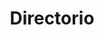 ---
layout: page
title: Directorio
#background_style: bg-info
#background_image: url('/assets/img/backgrounds/image-from-rawpixel-id-1199650-jpeg.jpg')
# Add a link to the the top menu
background_image_: /assets/img/backgrounds/image-from-rawpixel-id-1199650-jpeg.jpg

menus:
  header:
    title: Links
    weight: 2

user: Dr. Víctor Hugo Anaya Muñoz 
image: assets/img/members/person3.jpg
summary: Es Biólogo por la Facultad de Ciencias de la UNAM, Maestro en Ciencias (Biología Experimental) por la UNAM  y Doctor en Biología  (Biología Teórica) por la Universidad Humboldt de Berlín, Alemania.

id_: Anaya1



sections:
- type: member-inf.html
  section_id: memberAnaya
  user: Dr. Víctor Hugo Anaya Muñoz 
  image: /assets/img/members/person3.jpg
  summary: >+ 
    Es Biólogo por la Facultad de Ciencias de la UNAM, Maestro en Ciencias (Biología Experimental) por la UNAM  y Doctor en Biología  (Biología Teórica) por la Universidad Humboldt de Berlín, Alemania.
    <br>
    Realizó una estancia posdoctoral en el Instituto de Investigaciones Biomédicas de la UNAM. Donde trabajó en el mejoramiento de los métodos de diagnóstico serológico de teniasis/cisticercosis, PRRS e Influenza porcina utilizando péptidos quiméricos.
    <br>
    Es miembro del SNI con nivel de Candidato desde el 2011. Actualmente es Profesor Asociado de Tiempo Completo en la ENES-Morelia y se desempeña como Coordinador Académico de la Maestría en Docencia para la Educación Media Superior (MADEMS) en Morelia.
    <br>
    <strong>Líneas de Investigación:</strong>
        <ul>
            <li>Modelos matemáticos aplicados a las ciencias biológicas: (Genética de Poblaciones, Evolución Molecular, Transferencia de genes, Teoría de Juegos)</li>
            <li>Bioinformática Evolutiva e Inmunoinformática</li>
            <li>Evolución viral</li>
            <li>Biología Molecular</li>
        </ul>

  phone: (443) 6893500 Ext. 80541 
  #location:  Edificio I. Cubículo 403

- type: timeline.html
  section_id: timelineAnaya
  title: Trayectoria
  background_style: bg-dark text-primary
  last_image: /assets/img/timeline-end.png
  actions:
    - image: /assets/img/portfolio/thumbnails/1.jpg
      title: >+
        2017-2018
        **Humble Beginnings**
      text: >-
        We begun with small group of people willing to work hard and make our
        teaching skills worth , in front of all others!
    - image: /assets/img/portfolio/thumbnails/2.jpg
      title: >+
        November 2019
        An Coaching started
      text: >-
        We started to gather like minded people and started our stategies
        and future plans to them. As a result , interested people joined us!


---